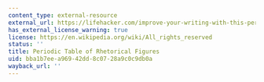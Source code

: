 ```yaml
---
content_type: external-resource
external_url: https://lifehacker.com/improve-your-writing-with-this-periodic-table-of-the-fi-1668446228
has_external_license_warning: true
license: https://en.wikipedia.org/wiki/All_rights_reserved
status: ''
title: Periodic Table of Rhetorical Figures
uid: bba1b7ee-a969-42dd-8c07-28a9c0c9db0a
wayback_url: ''
---
```

